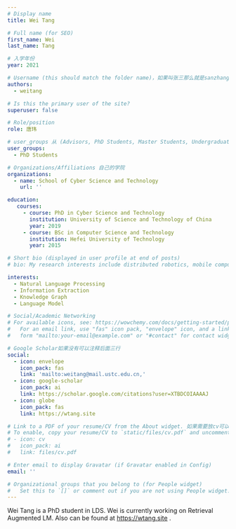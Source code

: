 ```yaml
---
# Display name
title: Wei Tang 

# Full name (for SEO)
first_name: Wei
last_name: Tang

# 入学年份
year: 2021

# Username (this should match the folder name)，如果叫张三那么就是sanzhang
authors:
  - weitang

# Is this the primary user of the site? 
superuser: false

# Role/position 
role: 唐玮

# user_groups 从 (Advisors, PhD Students, Master Students, Undergraduate) 从这四个里面选
user_groups:
  - PhD Students

# Organizations/Affiliations 自己的学院
organizations:
  - name: School of Cyber Science and Technology
    url: ''

education:
   courses:
     - course: PhD in Cyber Science and Technology
       institution: University of Science and Technology of China
       year: 2019
     - course: BSc in Computer Science and Technology
       institution: Hefei University of Technology
       year: 2015

# Short bio (displayed in user profile at end of posts)
# bio: My research interests include distributed robotics, mobile computing and programmable matter.

interests:
  - Natural Language Processing
  - Information Extraction
  - Knowledge Graph
  - Language Model

# Social/Academic Networking
# For available icons, see: https://wowchemy.com/docs/getting-started/page-builder/#icons
#   For an email link, use "fas" icon pack, "envelope" icon, and a link in the
#   form "mailto:your-email@example.com" or "#contact" for contact widget.

# Google Scholar如果没有可以注释后面三行
social:
  - icon: envelope
    icon_pack: fas
    link: 'mailto:weitang@mail.ustc.edu.cn,'
  - icon: google-scholar
    icon_pack: ai
    link: https://scholar.google.com/citations?user=XTBDCOIAAAAJ
  - icon: globe
    icon_pack: fas
    link: https://wtang.site

# Link to a PDF of your resume/CV from the About widget. 如果需要放cv可以发给我
# To enable, copy your resume/CV to `static/files/cv.pdf` and uncomment the lines below.
# - icon: cv
#   icon_pack: ai
#   link: files/cv.pdf

# Enter email to display Gravatar (if Gravatar enabled in Config)
email: ''

# Organizational groups that you belong to (for People widget)
#   Set this to `[]` or comment out if you are not using People widget.
---
```


Wei Tang is a PhD student in LDS. Wei is currently working on Retrieval Augmented LM. Also can be found at https://wtang.site .
